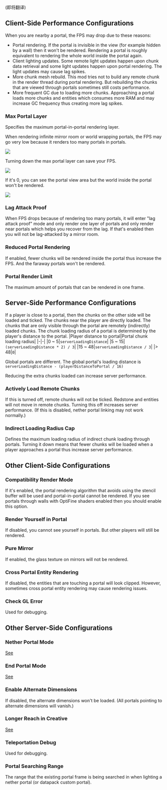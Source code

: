 (即将翻译)

## Client-Side Performance Configurations
When you are nearby a portal, the FPS may drop due to these reasons:
* Portal rendering. If the portal is invisible in the view (for example hidden by a wall) then it won't be rendered. Rendering a portal is roughly equivalent to rendering the whole world inside the portal again.
* Client lighting updates. Some remote light updates happen upon chunk data retrieval and some light updates happen upon portal rendering. The light updates may cause lag spikes.
* More chunk mesh rebuild. This mod tries not to build any remote chunk in the render thread during portal rendering. But rebuilding the chunks that are viewed through portals sometimes still costs performance.
* More frequent GC due to loading more chunks. Approaching a portal loads more chunks and entities which consumes more RAM and may increase GC frequency thus creating more lag spikes.

### Max Portal Layer
Specifies the maximum portal-in-portal rendering layer.

When rendering infinite mirror room or world wrapping portals, the FPS may go very low because it renders too many portals in portals.

![](https://i.ibb.co/4FFQdtd/Untitled3.png)

Turning down the max portal layer can save your FPS.

![](https://i.ibb.co/MCLrYZt/Untitled4.png)

If it's 0, you can see the portal view area but the world inside the portal won't be rendered.

![](https://media.discordapp.net/attachments/671895772265971712/748076779641634896/2020-08-26_15.09.41.png?width=1174&height=612)

### Lag Attack Proof
When FPS drops because of rendering too many portals, it will enter "lag attack proof" mode and only render one layer of portals and only render near portals which helps you recover from the lag. If that's enabled then you will not be lag-attacked by a mirror room.

### Reduced Portal Rendering
If enabled, fewer chunks will be rendered inside the portal thus increase the FPS. And the faraway portals won't be rendered.

### Portal Render Limit
The maximum amount of portals that can be rendered in one frame.

## Server-Side Performance Configurations

If a player is close to a portal, then the chunks on the other side will be loaded and ticked.
The chunks near the player are directly loaded.
The chunks that are only visible through the portal are remotely (indirectly) loaded chunks.
The chunk loading radius of a portal is determined by the player's distance to the portal.
|Player distance to portal|Portal chunk loading radius|
|-|-|
|0 ~ 5|`serverLoadingDistance`|
|5 ~ 15|`(serverLoadingDistance * 2) / 3`|
|15 ~ 48|`serverLoadingDistance / 3`|
|> 48|`0`|

Global portals are different. The global portal's loading distance is `serverLoadingDistance - (playerDistanceToPortal / 16)`

Reducing the extra chunks loaded can increase server performance.

### Actively Load Remote Chunks

If this is turned off, remote chunks will not be ticked.
Redstone and entities will not move in remote chunks.
Turning this off increases server performance.
(If this is disabled, nether portal linking may not work normally.)

### Indirect Loading Radius Cap
Defines the maximum loading radius of indirect chunk loading through portals. Turning it down means that fewer chunks will be loaded when a player approaches a portal thus increase server performance.


## Other Client-Side Configurations
### Compatibility Render Mode
If it's enabled, the portal rendering algorithm that avoids using the stencil buffer will be used and portal-in-portal cannot be rendered. If you see portals through walls with OptiFine shaders enabled then you should enable this option.

### Render Yourself in Portal
If disabled, you cannot see yourself in portals. But other players will still be rendered.

### Pure Mirror
If enabled, the glass texture on mirrors will not be rendered.

### Cross Portal Entity Rendering
If disabled, the entities that are touching a portal will look clipped. However, sometimes cross portal entity rendering may cause rendering issues.

### Check GL Error
Used for debugging.

## Other Server-Side Configurations

### Nether Portal Mode
[See](https://github.com/qouteall/ImmersivePortalsMod/wiki/Portals#nether-portals)

### End Portal Mode
[See](https://github.com/qouteall/ImmersivePortalsMod/wiki/Portals#end-portals)

### Enable Alternate Dimensions
If disabled, the alternate dimensions won't be loaded. (All portals pointing to alternate dimensions will vanish.)

### Longer Reach in Creative
[See](https://github.com/qouteall/ImmersivePortalsMod/wiki/Miscellaneous#hand-reach-tweak)

### Teleportation Debug
Used for debugging.

### Portal Searching Range
The range that the existing portal frame is being searched in when lighting a nether portal (or datapack custom portal).

